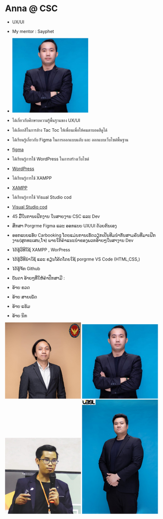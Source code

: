 # Anna @ CSC

+ UX/UI
+ My mentor : Sayphet
+ <img src='/Photos/aiy.jpg' width='250'>
+ ได้เกี่ยวกับศึกษาบความรู้พื้นฐานของ UX/UI
+ ได้เลือกสีในการส้าง Tac Toc ให้เพื่อนเพื่อให้คนตาบอดสีดูได้
+ ได้เรียนรู้เกี่ยวกับ Figma ในการออกแบบแอับ และ ออกแบบเว็บไซต์พื้นฐาน                          
+ [figma]( https://www.figma.com/)
+ ได้เรียนรู้การใช้ WordPress ในการสร้างเว็บไซต์
+ [WordPress](https://wordpress.com/?aff=58022&cid=8348279&cmp_id=9808156547&adg_id=98727271423&kwd=wordpress&device=c&gad_source=1&gclid=CjwKCAjw_LOwBhBFEiwAmSEQAROzRTFRga3ZPV4LjqDyuQVvt-Az76tHfORDLN2DH7D2KnJyg_ukJBoCXH4QAvD_BwE)
+ ได้เรียนรู้การใช้ XAMPP 
+ [XAMPP](https://www.apachefriends.org/)
+ ได้เรียนรู้การใช้ Visual Studio cod
+ [Visual Studio cod](https://code.visualstudio.com/)

+ 45 ມື້ໃນການເຝີກງານ ໃນສາຍງານ CSC ແລະ Dev

+  ສຶກສາ Porgrme Figma ແລະ ອອກແບບ UX/UI ດ້ວຍຕົນເອງ
+  ອອກແບບແອັບ Carbooking ໂດຍແມ່ນການເຮັດວຽກເປັນທີມນຳກັນສາມຄົນທີ່ມາເຝີກງານ(ສຸກທະເສນ,ໂຈ) ພາຍໃຕ້ຄໍາແນະນຳຂອງພວກອ້າຍໆໃນສາງານ Dev
+ ໄດ້ຮູ້ວີທີໃຊ້ XAMPP , WorPress
+ ໄດ້ຮູ້ວີ່ທີນຳໃຊ້ ແລະ ຂຽນໂຄ້ດໂດຍໃຊ້ porgrme VS Code (HTML,CSS,)
+ ໄດ້ຮູ້ຈັກ Github

+ ບັນດາ ອ້າຍໆທີ່ໃຫ້ຄຳປຶກສາມີ :

+ ອ້າຍ ຂວດ
+ ອ້າຍ ສາຍເພັດ
+ ອ້າຍ ແຮ້ມ
+ ອ້າຍ ນິກ 

 <img src='/Photos/pky.jpg' width='250'>
 <img src='/Photos/aiy.jpg' width='250'>
 <img src='/Photos/pham.jpg' width='250'>
 <img src='/Photos/pnik.jpg' width='250'>

